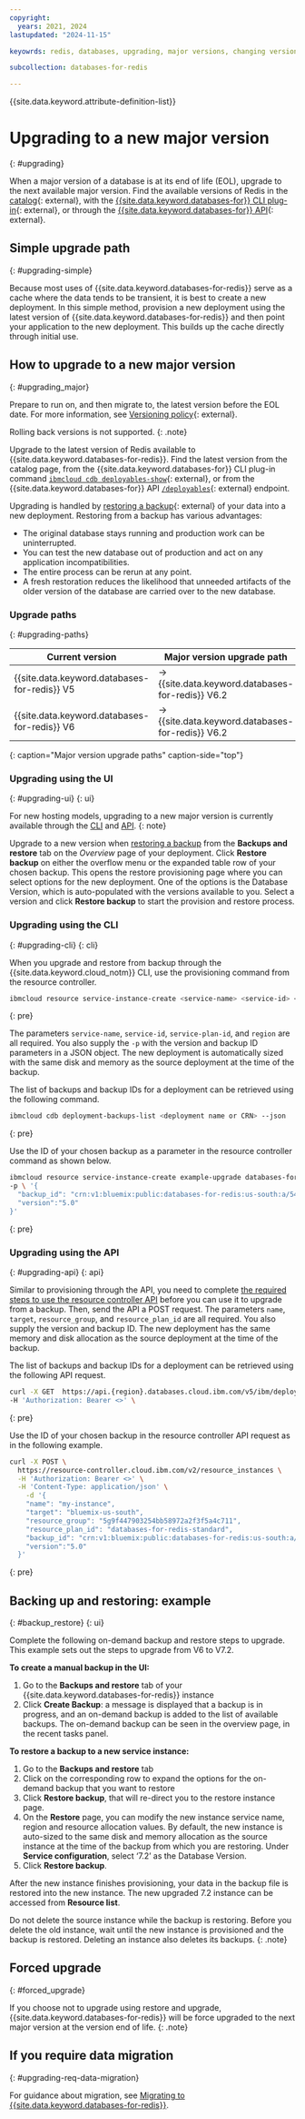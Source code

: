 ```yaml
---
copyright:
  years: 2021, 2024
lastupdated: "2024-11-15"

keyowrds: redis, databases, upgrading, major versions, changing versions

subcollection: databases-for-redis

---
```


{{site.data.keyword.attribute-definition-list}}

# Upgrading to a new major version
{: #upgrading}

When a major version of a database is at its end of life (EOL), upgrade to the next available major version. Find the available versions of Redis in the [catalog](https://cloud.ibm.com/catalog/databases-for-redis){: external}, with the [{{site.data.keyword.databases-for}} CLI plug-in](/docs/databases-cli-plugin?topic=databases-cli-plugin-cdb-reference#deployables-show){: external}, or through the [{{site.data.keyword.databases-for}} API](https://cloud.ibm.com/apidocs/cloud-databases-api/cloud-databases-api-v5#listdeployables-permissions){: external}. 

## Simple upgrade path
{: #upgrading-simple}

Because most uses of {{site.data.keyword.databases-for-redis}} serve as a cache where the data tends to be transient, it is best to create a new deployment. In this simple method, provision a new deployment using the latest version of {{site.data.keyword.databases-for-redis}} and then point your application to the new deployment. This builds up the cache directly through initial use.

## How to upgrade to a new major version
{: #upgrading_major}

Prepare to run on, and then migrate to, the latest version before the EOL date. For more information, see [Versioning policy](/docs/cloud-databases?topic=cloud-databases-versioning-policy){: external}.

Rolling back versions is not supported.
{: .note}

Upgrade to the latest version of Redis available to {{site.data.keyword.databases-for-redis}}. Find the latest version from the catalog page, from the {{site.data.keyword.databases-for}} CLI plug-in command [`ibmcloud cdb deployables-show`](/docs/databases-cli-plugin?topic=databases-cli-plugin-cdb-reference#deployables-show){: external}, or from the {{site.data.keyword.databases-for}} API [`/deployables`](/apidocs/cloud-databases-api/cloud-databases-api-v5#listdeployables){: external} endpoint.

Upgrading is handled by [restoring a backup](/docs/cloud-databases?topic=cloud-databases-dashboard-backups){: external} of your data into a new deployment. Restoring from a backup has various advantages:

- The original database stays running and production work can be uninterrupted.
- You can test the new database out of production and act on any application incompatibilities.
- The entire process can be rerun at any point.
- A fresh restoration reduces the likelihood that unneeded artifacts of the older version of the database are carried over to the new database.

### Upgrade paths
{: #upgrading-paths}

| Current version |	Major version upgrade path |
| ---- | ----- |
| {{site.data.keyword.databases-for-redis}} V5  |	-> {{site.data.keyword.databases-for-redis}} V6.2 |
| {{site.data.keyword.databases-for-redis}} V6 |	-> {{site.data.keyword.databases-for-redis}} V6.2 |
{: caption="Major version upgrade paths" caption-side="top"}


### Upgrading using the UI
{: #upgrading-ui}
{: ui}

For new hosting models, upgrading to a new major version is currently available through the [CLI](/docs/databases-for-redis?topic=databases-for-redis-upgrading&interface=cli) and [API](/docs/databases-for-redis?topic=databases-for-redis-upgrading&interface=api).
{: note}

Upgrade to a new version when [restoring a backup](/docs/cloud-databases?topic=cloud-databases-dashboard-backups&interface=ui#restore-backup) from the **Backups and restore** tab on the *Overview* page of your deployment. Click **Restore backup** on either the overflow menu or the expanded table row of your chosen backup. This opens the restore provisioning page where you can select options for the new deployment. One of the options is the Database Version, which is auto-populated with the versions available to you. Select a version and click **Restore backup** to start the provision and restore process.

### Upgrading using the CLI
{: #upgrading-cli}
{: cli}

When you upgrade and restore from backup through the {{site.data.keyword.cloud_notm}} CLI, use the provisioning command from the resource controller.

```sh
ibmcloud resource service-instance-create <service-name> <service-id> <service-plan-id> <region>
```
{: pre}

The parameters `service-name`, `service-id`, `service-plan-id`, and `region` are all required. You also supply the `-p` with the version and backup ID parameters in a JSON object. The new deployment is automatically sized with the same disk and memory as the source deployment at the time of the backup.

The list of backups and backup IDs for a deployment can be retrieved using the following command.

```sh
ibmcloud cdb deployment-backups-list <deployment name or CRN> --json
```
{: pre}

Use the ID of your chosen backup as a parameter in the resource controller command as shown below.

```sh
ibmcloud resource service-instance-create example-upgrade databases-for-redis standard us-south \
-p \ '{
  "backup_id": "crn:v1:bluemix:public:databases-for-redis:us-south:a/54e8ffe85dcedf470db5b5ee6ac4a8d8:1b8f53db-fc2d-4e24-8470-f82b15c71717:backup:06392e97-df90-46d8-98e8-cb67e9e0a8e6",
  "version":"5.0"
}'
```
{: pre}

### Upgrading using the API
{: #upgrading-api}
{: api}

Similar to provisioning through the API, you need to complete [the required steps to use the resource controller API](/docs/databases-for-redis?topic=databases-for-redis-provisioning&interface=api#provision-controller-api) before you can use it to upgrade from a backup. Then, send the API a POST request. The parameters `name`, `target`, `resource_group`, and `resource_plan_id` are all required. You also supply the version and backup ID. The new deployment has the same memory and disk allocation as the source deployment at the time of the backup.

The list of backups and backup IDs for a deployment can be retrieved using the following API request.

```sh
curl -X GET  https://api.{region}.databases.cloud.ibm.com/v5/ibm/deployments/{id}/backups  
-H 'Authorization: Bearer <>' \
```
{: pre}

Use the ID of your chosen backup in the resource controller API request as in the following example.

```sh
curl -X POST \
  https://resource-controller.cloud.ibm.com/v2/resource_instances \
  -H 'Authorization: Bearer <>' \
  -H 'Content-Type: application/json' \
    -d '{
    "name": "my-instance",
    "target": "bluemix-us-south",
    "resource_group": "5g9f447903254bb58972a2f3f5a4c711",
    "resource_plan_id": "databases-for-redis-standard",
    "backup_id": "crn:v1:bluemix:public:databases-for-redis:us-south:a/54e8ffe85dcedf470db5b5ee6ac4a8d8:1b8f53db-fc2d-4e24-8470-f82b15c71717:backup:06392e97-df90-46d8-98e8-cb67e9e0a8e6",
    "version":"5.0"
  }'
```
{: pre}

## Backing up and restoring: example
{: #backup_restore}
{: ui}

Complete the following on-demand backup and restore steps to upgrade. This example sets out the steps to upgrade from V6 to V7.2.

**To create a manual backup in the UI:**

1. Go to the **Backups and restore** tab of your {{site.data.keyword.databases-for-redis}} instance
2. Click **Create Backup**: a message is displayed that a backup is in progress, and an on-demand backup is added to the list of available backups. The on-demand backup can be seen in the overview page, in the recent tasks panel.

**To restore a backup to a new service instance:**

1. Go to the **Backups and restore** tab
2. Click on the corresponding row to expand the options for the on-demand backup that you want to restore
3. Click **Restore backup**, that will re-direct you to the restore instance page.
4. On the **Restore** page, you can modify the new instance service name, region and resource allocation values. By default, the new instance is auto-sized to the same disk and memory allocation as the source instance at the time of the backup from which you are restoring. Under **Service configuration**, select ‘7.2’ as the Database Version.
5. Click **Restore backup**.

After the new instance finishes provisioning, your data in the backup file is restored into the new instance. The new upgraded 7.2 instance can be accessed from **Resource list**.

Do not delete the source instance while the backup is restoring. Before you delete the old instance, wait until the new instance is provisioned and the backup is restored. Deleting an instance also deletes its backups.
{: .note}

## Forced upgrade
{: #forced_upgrade}

If you choose not to upgrade using restore and upgrade, {{site.data.keyword.databases-for-redis}} will be force upgraded to the next major version at the version end of life. 
{: .note}


## If you require data migration
{: #upgrading-req-data-migration}

For guidance about migration, see [Migrating to {{site.data.keyword.databases-for-redis}}](/docs/databases-for-redis?topic=databases-for-redis-migrating).

